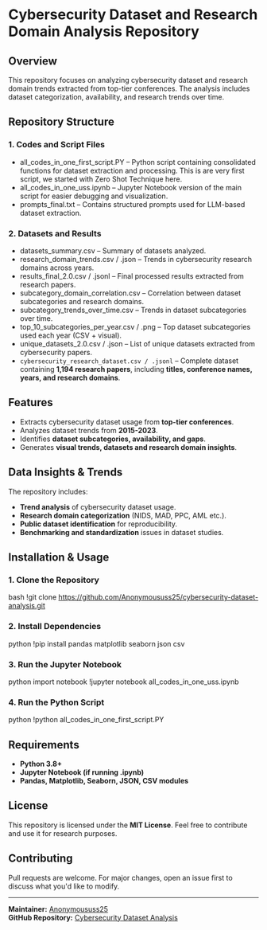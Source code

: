 # Cybersecurity Dataset and Research Domain Analysis Repository

##  Overview
This repository focuses on analyzing cybersecurity dataset and research domain trends extracted from top-tier conferences. The analysis includes dataset categorization, availability, and research trends over time.

##  Repository Structure

### **1. Codes and Script Files**
- all_codes_in_one_first_script.PY – Python script containing consolidated functions for dataset extraction and processing. This is are very first script, we started with Zero Shot Technique here.
- all_codes_in_one_uss.ipynb – Jupyter Notebook version of the main script for easier debugging and visualization.
- prompts_final.txt – Contains structured prompts used for LLM-based dataset extraction.

### **2. Datasets and Results**
- datasets_summary.csv – Summary of datasets analyzed.
- research_domain_trends.csv / .json – Trends in cybersecurity research domains across years.
- results_final_2.0.csv / .jsonl – Final processed results extracted from research papers.
- subcategory_domain_correlation.csv – Correlation between dataset subcategories and research domains.
- subcategory_trends_over_time.csv – Trends in dataset subcategories over time.
- top_10_subcategories_per_year.csv / .png – Top dataset subcategories used each year (CSV + visual).
- unique_datasets_2.0.csv / .json – List of unique datasets extracted from cybersecurity papers.
- `cybersecurity_research_dataset.csv / .jsonl` – Complete dataset containing **1,194 research papers**, including **titles, conference names, years, and research domains**.

##  Features
- Extracts cybersecurity dataset usage from **top-tier conferences**.
- Analyzes dataset trends from **2015-2023**.
- Identifies **dataset subcategories, availability, and gaps**.
- Generates **visual trends, datasets and research domain insights**.

##  Data Insights & Trends
The repository includes:
- **Trend analysis** of cybersecurity dataset usage.
- **Research domain categorization** (NIDS, MAD, PPC, AML etc.).
- **Public dataset identification** for reproducibility.
- **Benchmarking and standardization** issues in dataset studies.

##  Installation & Usage

### **1. Clone the Repository**

bash
!git clone https://github.com/Anonymoususs25/cybersecurity-dataset-analysis.git


### **2. Install Dependencies**

python
!pip install pandas matplotlib seaborn json csv


### **3. Run the Jupyter Notebook**
python
import notebook
!jupyter notebook all_codes_in_one_uss.ipynb


### **4. Run the Python Script**
python
!python all_codes_in_one_first_script.PY


## Requirements
- **Python 3.8+**
- **Jupyter Notebook (if running .ipynb)**
- **Pandas, Matplotlib, Seaborn, JSON, CSV modules**

##  License
This repository is licensed under the **MIT License**. Feel free to contribute and use it for research purposes.

## Contributing
Pull requests are welcome. For major changes, open an issue first to discuss what you'd like to modify.

---

 **Maintainer:** [Anonymoususs25](https://github.com/Anonymoususs25)  
 **GitHub Repository:** [Cybersecurity Dataset Analysis](https://github.com/Anonymoususs25/cybersecurity_dataset_research_domain_2025)
